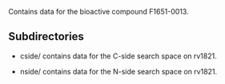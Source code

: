 Contains data for the bioactive compound F1651-0013.

## Subdirectories

- cside/ contains data for the C-side search space on rv1821.

- nside/ contains data for the N-side search space on rv1821.


